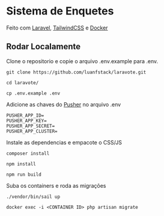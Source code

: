 # Sistema de Enquetes

Feito com [Laravel](https://laravel.com/), [TailwindCSS](https://tailwindcss.com/) e [Docker](https://www.docker.com/)

## Rodar Localamente

Clone o repositorio e copie o arquivo .env.example para .env.

```
git clone https://github.com/luanfstack/laravote.git

cd laravote/

cp .env.example .env
```

Adicione as chaves do [Pusher](https://pusher.com/) no arquivo .env

```
PUSHER_APP_ID=
PUSHER_APP_KEY=
PUSHER_APP_SECRET=
PUSHER_APP_CLUSTER=
```

Instale as dependencias e empacote o CSS/JS

```
composer install

npm install

npm run build
```

Suba os containers e roda as migrações

```
./vendor/bin/sail up

docker exec -i <CONTAINER ID> php artisan migrate
```
